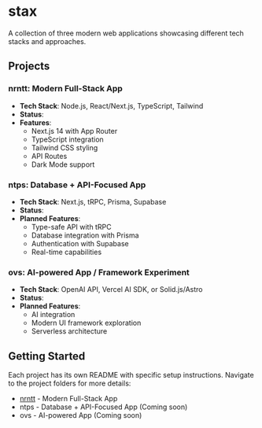 # stax

A collection of three modern web applications showcasing different tech stacks and approaches.

## Projects

### nrntt: Modern Full-Stack App
- **Tech Stack**: Node.js, React/Next.js, TypeScript, Tailwind
- **Status**: 
- **Features**:
  - Next.js 14 with App Router
  - TypeScript integration
  - Tailwind CSS styling
  - API Routes
  - Dark Mode support

### ntps: Database + API-Focused App
- **Tech Stack**: Next.js, tRPC, Prisma, Supabase
- **Status**: 
- **Planned Features**:
  - Type-safe API with tRPC
  - Database integration with Prisma
  - Authentication with Supabase
  - Real-time capabilities

### ovs: AI-powered App / Framework Experiment
- **Tech Stack**: OpenAI API, Vercel AI SDK, or Solid.js/Astro
- **Status**: 
- **Planned Features**:
  - AI integration
  - Modern UI framework exploration
  - Serverless architecture

## Getting Started

Each project has its own README with specific setup instructions. Navigate to the project folders for more details:

- [nrntt](./nrntt/README.md) - Modern Full-Stack App
- ntps - Database + API-Focused App (Coming soon)
- ovs - AI-powered App (Coming soon)